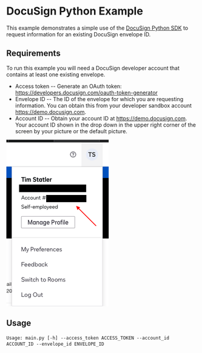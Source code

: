 # DocuSign Python Example

This example demonstrates a simple use of the [DocuSign Python SDK](https://github.com/docusign/docusign-python-client) to request information for an existing DocuSign envelope ID. 

## Requirements

To run this example you will need a DocuSign developer account that contains at least one
existing envelope.

* Access token -- Generate an OAuth token:  https://developers.docusign.com/oauth-token-generator
* Envelope ID -- The ID of the envelope for which you are requesting information. You can obtain this from your developer sandbox account https://demo.docusign.com.
* Account ID --  Obtain your account ID at https://demo.docusign.com. Your account ID shown in the drop down in the upper right corner of the screen by your picture or the default picture.

![Image of Yaktocat](account_id.png)

## Usage

```
Usage: main.py [-h] --access_token ACCESS_TOKEN --account_id ACCOUNT_ID --envelope_id ENVELOPE_ID
```


